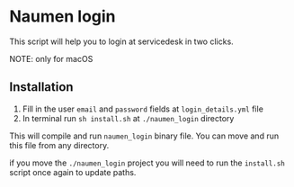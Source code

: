 # Naumen login

This script will help you to login at servicedesk in two clicks.

NOTE: only for macOS

## Installation

1. Fill in the user `email` and `password` fields at `login_details.yml` file
2. In terminal run `sh install.sh` at `./naumen_login` directory

This will compile and run `naumen_login` binary file.
You can move and run this file from any directory.

if you move the `./naumen_login` project you will need to run the `install.sh` script once again to update paths.
